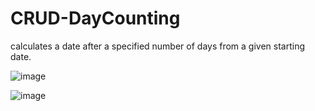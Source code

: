 # CRUD-DayCounting
calculates a date after a specified number of days from a given starting date.
 
![image](https://github.com/AdRavi89/CRUD-DayCounting/assets/122881309/4a787c5e-8c84-4cac-a939-bd3640d2344b)

![image](https://github.com/AdRavi89/CRUD-DayCounting/assets/122881309/22f5ad32-7b26-4d98-861e-533cc6026e08)


